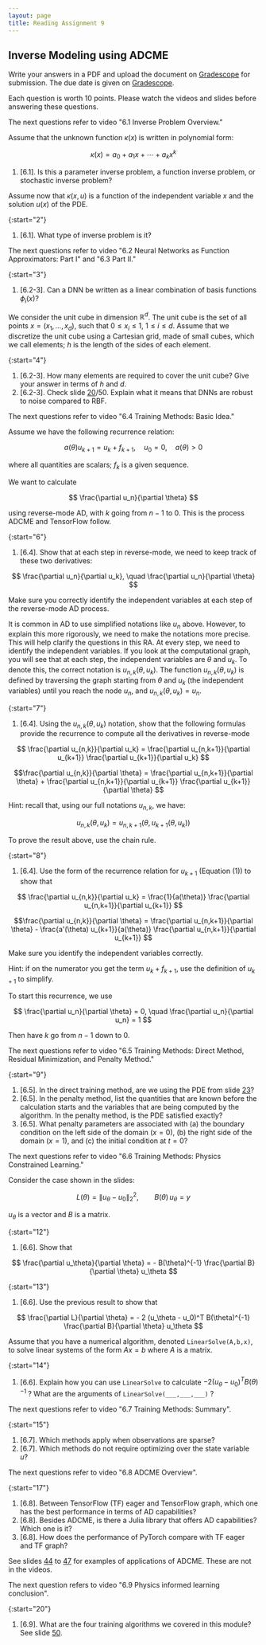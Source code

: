 ```yaml
---
layout: page
title: Reading Assignment 9
---
```


## Inverse Modeling using ADCME

Write your answers in a PDF and upload the document on [Gradescope](https://www.gradescope.com/courses/222525) for submission. The due date is given on [Gradescope](https://www.gradescope.com/courses/222525).

Each question is worth 10 points. Please watch the videos and slides before answering these questions.

The next questions refer to video "6.1 Inverse Problem Overview."

Assume that the unknown function $\kappa(x)$ is written in polynomial form:

$$ \kappa(x) = a_0 + a_1 x + \cdots + a_k x^k $$

1. [6.1]. Is this a parameter inverse problem, a function inverse problem, or stochastic inverse problem?

Assume now that $\kappa(x,u)$ is a function of the independent variable $x$ and the solution $u(x)$ of the PDE.

{:start="2"}
1. [6.1]. What type of inverse problem is it?

The next questions refer to video "6.2 Neural Networks as Function Approximators: Part I" and "6.3 Part II."

{:start="3"}
1. [6.2-3]. Can a DNN be written as a linear combination of basis functions $\phi_i(x)$?

We consider the unit cube in dimension $\mathbb R^d$. The unit cube is the set of all points $x=(x_1,\dots,x_d)$, such that $0 \le x_i \le 1$, $1 \le i \le d$. Assume that we discretize the unit cube using a Cartesian grid, made of small cubes, which we call elements; $h$ is the length of the sides of each element.

{:start="4"}
1. [6.2-3]. How many elements are required to cover the unit cube? Give your answer in terms of $h$ and $d.$
1. [6.2-3]. Check slide [20](https://ericdarve.github.io/me343-cme216-winter-2021/Slides/AD/6_Inverse.pdf#page=20)/50. Explain what it means that DNNs are robust to noise compared to RBF.

The next questions refer to video "6.4 Training Methods: Basic Idea."

Assume we have the following recurrence relation:

$$ a(\theta) u_{k+1} = u_k + f_{k+1}, \quad u_0 = 0, \quad a(\theta) > 0 \tag{1} $$

where all quantities are scalars; $f_k$ is a given sequence.

We want to calculate

$$ \frac{\partial u_n}{\partial \theta} $$

using reverse-mode AD, with $k$ going from $n-1$ to 0. This is the process ADCME and TensorFlow follow.

{:start="6"}
1. [6.4]. Show that at each step in reverse-mode, we need to keep track of these two derivatives:

$$ \frac{\partial u_n}{\partial u_k}, \quad
\frac{\partial u_n}{\partial \theta}
$$

Make sure you correctly identify the independent variables at each step of the reverse-mode AD process.

It is common in AD to use simplified notations like $u_n$ above. However, to explain this more rigorously, we need to make the notations more precise. This will help clarify the questions in this RA. At every step, we need to identify the independent variables. If you look at the computational graph, you will see that at each step, the independent variables are $\theta$ and $u_k$. To denote this, the correct notation is $u_{n,k}(\theta,u_k)$. The function $u_{n,k}(\theta,u_k)$ is defined by traversing the graph starting from $\theta$ and $u_k$ (the independent variables) until you reach the node $u_n$, and $u_{n,k}(\theta,u_k) = u_n$.

{:start="7"}
1. [6.4]. Using the $u_{n,k}(\theta,u_k)$ notation, show that the following formulas provide the recurrence to compute all the derivatives in reverse-mode

$$ \frac{\partial u_{n,k}}{\partial u_k}  =
\frac{\partial u_{n,k+1}}{\partial u_{k+1}} \frac{\partial u_{k+1}}{\partial u_k} $$

$$\frac{\partial u_{n,k}}{\partial \theta} =
\frac{\partial u_{n,k+1}}{\partial \theta} + \frac{\partial u_{n,k+1}}{\partial u_{k+1}} \frac{\partial u_{k+1}}{\partial \theta}
$$

Hint: recall that, using our full notations $u_{n,k}$, we have:

$$ u_{n,k}(\theta,u_k) = u_{n,k+1}(\theta,u_{k+1}(\theta,u_k)) $$

To prove the result above, use the chain rule.

<!-- $$ \frac{\partial u_{n,k}}{\partial \theta} = 
\frac{\partial u_{n,k+1}}{\partial \theta} \frac{\partial \theta}{\partial \theta} + 
\frac{\partial u_{n,k+1}}{\partial u_{k+1}} \frac{\partial u_{k+1}}{\partial \theta} $$ -->

{:start="8"}
1. [6.4]. Use the form of the recurrence relation for $u_{k+1}$ (Equation (1)) to show that

$$ \frac{\partial u_{n,k}}{\partial u_k} = \frac{1}{a(\theta)} \frac{\partial u_{n,k+1}}{\partial u_{k+1}} $$

$$\frac{\partial u_{n,k}}{\partial \theta} =
\frac{\partial u_{n,k+1}}{\partial \theta} - \frac{a'(\theta) u_{k+1}}{a(\theta)} \frac{\partial u_{n,k+1}}{\partial u_{k+1}}
$$

Make sure you identify the independent variables correctly.

Hint: if on the numerator you get the term $u_k + f_{k+1}$, use the definition of $u_{k+1}$ to simplify.

To start this recurrence, we use

$$ \frac{\partial u_n}{\partial \theta} = 0, \quad
\frac{\partial u_n}{\partial u_n} = 1 $$

Then have $k$ go from $n-1$ down to 0.

The next questions refer to video "6.5 Training Methods: Direct Method, Residual Minimization, and Penalty Method."

{:start="9"}
1. [6.5]. In the direct training method, are we using the PDE from slide [23](https://ericdarve.github.io/me343-cme216-winter-2021/Slides/AD/6_Inverse.pdf#page=23)?
1. [6.5]. In the penalty method, list the quantities that are known before the calculation starts and the variables that are being computed by the algorithm. In the penalty method, is the PDE satisfied exactly?
1. [6.5]. What penalty parameters are associated with (a) the boundary condition on the left side of the domain ($x=0$), (b) the right side of the domain ($x=1$), and (c) the initial condition at $t=0$?

The next questions refer to video "6.6 Training Methods: Physics Constrained Learning."

Consider the case shown in the slides:

$$ L(\theta) = \lVert u_\theta - u_0 \rVert_2^2, \qquad B(\theta) \, u_\theta = y $$

$u_\theta$ is a vector and $B$ is a matrix.

{:start="12"}
1. [6.6]. Show that

$$ \frac{\partial u_\theta}{\partial \theta} 
= - B(\theta)^{-1} \frac{\partial B}{\partial \theta} u_\theta
$$

{:start="13"}
1. [6.6]. Use the previous result to show that

$$ \frac{\partial L}{\partial \theta} 
= - 2 (u_\theta - u_0)^T B(\theta)^{-1} \frac{\partial B}{\partial \theta} u_\theta
$$

Assume that you have a numerical algorithm, denoted `LinearSolve(A,b,x)`, to solve linear systems of the form $Ax=b$ where $A$ is a matrix.

{:start="14"}
1. [6.6]. Explain how you can use `LinearSolve` to calculate $- 2 (u_\theta - u_0)^T B(\theta)^{-1} \; ?$ What are the arguments of `LinearSolve(___,___,___)` ?

The next questions refer to video "6.7 Training Methods: Summary".

{:start="15"}
1. [6.7]. Which methods apply when observations are sparse?
1. [6.7]. Which methods do not require optimizing over the state variable $u$?

The next questions refer to video "6.8 ADCME Overview".

{:start="17"}
1. [6.8]. Between TensorFlow (TF) eager and TensorFlow graph, which one has the best performance in terms of AD capabilities?
1. [6.8]. Besides ADCME, is there a Julia library that offers AD capabilities? Which one is it?
1. [6.8]. How does the performance of PyTorch compare with TF eager and TF graph?

See slides [44](https://ericdarve.github.io/me343-cme216-winter-2021/Slides/AD/6_Inverse.pdf#page=44) to [47](https://ericdarve.github.io/me343-cme216-winter-2021/Slides/AD/6_Inverse.pdf#page=47) for examples of applications of ADCME. These are not in the videos.

The next question refers to video "6.9 Physics informed learning conclusion".

{:start="20"}
1. [6.9]. What are the four training algorithms we covered in this module? See slide [50](https://ericdarve.github.io/me343-cme216-winter-2021/Slides/AD/6_Inverse.pdf#page=50).